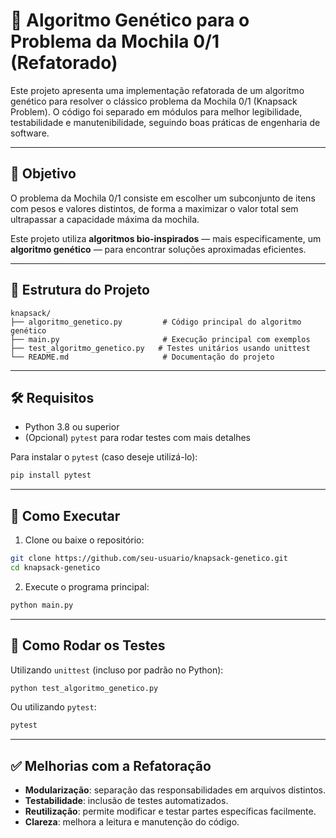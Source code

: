 # 🧬 Algoritmo Genético para o Problema da Mochila 0/1 (Refatorado)

Este projeto apresenta uma implementação refatorada de um algoritmo genético para resolver o clássico problema da Mochila 0/1 (Knapsack Problem). O código foi separado em módulos para melhor legibilidade, testabilidade e manutenibilidade, seguindo boas práticas de engenharia de software.

---

## 🎯 Objetivo

O problema da Mochila 0/1 consiste em escolher um subconjunto de itens com pesos e valores distintos, de forma a maximizar o valor total sem ultrapassar a capacidade máxima da mochila.

Este projeto utiliza **algoritmos bio-inspirados** — mais especificamente, um **algoritmo genético** — para encontrar soluções aproximadas eficientes.

---

## 📁 Estrutura do Projeto

```
knapsack/
├── algoritmo_genetico.py         # Código principal do algoritmo genético
├── main.py                       # Execução principal com exemplos
├── test_algoritmo_genetico.py   # Testes unitários usando unittest
└── README.md                     # Documentação do projeto
```

---

## 🛠️ Requisitos

- Python 3.8 ou superior
- (Opcional) `pytest` para rodar testes com mais detalhes

Para instalar o `pytest` (caso deseje utilizá-lo):

```bash
pip install pytest
```

---

## 🚀 Como Executar

1. Clone ou baixe o repositório:

```bash
git clone https://github.com/seu-usuario/knapsack-genetico.git
cd knapsack-genetico
```

2. Execute o programa principal:

```bash
python main.py
```

---

## 🧪 Como Rodar os Testes

Utilizando `unittest` (incluso por padrão no Python):

```bash
python test_algoritmo_genetico.py
```

Ou utilizando `pytest`:

```bash
pytest
```

---

## ✅ Melhorias com a Refatoração

- **Modularização**: separação das responsabilidades em arquivos distintos.
- **Testabilidade**: inclusão de testes automatizados.
- **Reutilização**: permite modificar e testar partes específicas facilmente.
- **Clareza**: melhora a leitura e manutenção do código.
